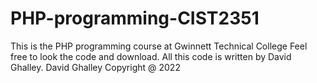 # PHP-programming-CIST2351
This is the PHP programming course at Gwinnett Technical College
Feel free to look the code and download. All this code is written by David Ghalley.
David Ghalley Copyright @ 2022
